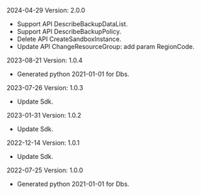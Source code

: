 2024-04-29 Version: 2.0.0
- Support API DescribeBackupDataList.
- Support API DescribeBackupPolicy.
- Delete API CreateSandboxInstance.
- Update API ChangeResourceGroup: add param RegionCode.


2023-08-21 Version: 1.0.4
- Generated python 2021-01-01 for Dbs.

2023-07-26 Version: 1.0.3
- Update Sdk.

2023-01-31 Version: 1.0.2
- Update Sdk.

2022-12-14 Version: 1.0.1
- Update Sdk.

2022-07-25 Version: 1.0.0
- Generated python 2021-01-01 for Dbs.

